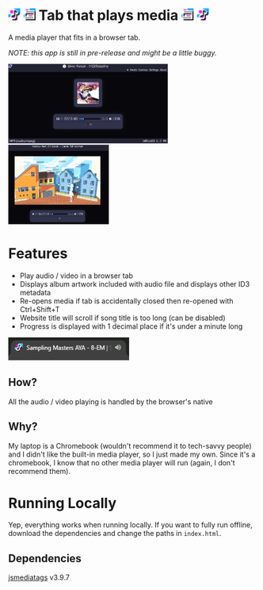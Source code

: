 # <img src="img/audio.png" height=24> <img src="img/video.png" height=24> Tab that plays media <img src="img/video.png" height=24> <img src="img/audio.png" height=24>
A media player that fits in a browser tab.

*NOTE: this app is still in pre-release and might be a little buggy.*

<img src="readme-images/full.webp"  height=160> <img src="readme-images/video.webp" height=160>


# Features
- Play audio / video in a browser tab
- Displays album artwork included with audio file and displays other ID3 metadata
- Re-opens media if tab is accidentally closed then re-opened with Ctrl+Shift+T
- Website title will scroll if song title is too long (can be disabled)
- Progress is displayed with 1 decimal place if it's under a minute long

![Example of song name scrolling](readme-images/scroll.gif)


## How?
All the audio / video playing is handled by the browser's native <audio> and <video> tags. All I had to do was design an UI and hook most of the events to the new player.


## Why?
My laptop is a Chromebook (wouldn't recommend it to tech-savvy people) and I didn't like the built-in media player, so I just made my own. Since it's a chromebook, I know that no other media player will run (again, I don't recommend them).


# Running Locally
Yep, everything works when running locally. If you want to fully run offline, download the dependencies and change the paths in `index.html`.

## Dependencies
[jsmediatags](https://github.com/aadsm/jsmediatags) v3.9.7